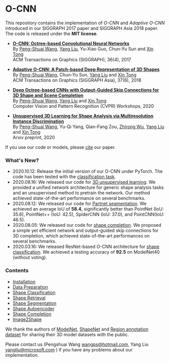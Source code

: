 # O-CNN

<!-- ## Introduction <a name="introduction"></a> -->

This repository contains the implementation of *O-CNN*  and  *Adaptive O-CNN* 
introduced in our SIGGRAPH 2017 paper and SIGGRAPH Asia 2018 paper.  
The code is released under the **MIT license**.

- **[O-CNN: Octree-based Convolutional Neural Networks](https://wang-ps.github.io/O-CNN.html)**<br/>
  By [Peng-Shuai Wang](https://wang-ps.github.io/), [Yang Liu](https://xueyuhanlang.github.io/), 
  Yu-Xiao Guo, Chun-Yu Sun and [Xin Tong](https://www.microsoft.com/en-us/research/people/xtong/) <br/>
  ACM Transactions on Graphics (SIGGRAPH), 36(4), 2017

- **[Adaptive O-CNN: A Patch-based Deep Representation of 3D Shapes](https://wang-ps.github.io/AO-CNN.html)**<br/>
By [Peng-Shuai Wang](https://wang-ps.github.io/), Chun-Yu Sun, [Yang Liu](https://xueyuhanlang.github.io/) 
and [Xin Tong](https://www.microsoft.com/en-us/research/people/xtong/)<br/>
ACM Transactions on Graphics (SIGGRAPH Asia), 37(6), 2018<br/>

- **[Deep Octree-based CNNs with Output-Guided Skip Connections for 3D Shape and Scene Completion](https://arxiv.org/abs/2006.03762)**<br/>
By [Peng-Shuai Wang](https://wang-ps.github.io/), [Yang Liu](https://xueyuhanlang.github.io/) 
and [Xin Tong](https://www.microsoft.com/en-us/research/people/xtong/)<br/>
Computer Vision and Pattern Recognition (CVPR) Workshops, 2020<br/>

- **[Unsupervised 3D Learning for Shape Analysis via Multiresolution Instance Discrimination](https://arxiv.org/abs/2008.01068)**<br/>
By [Peng-Shuai Wang](https://wang-ps.github.io/), Yu-Qi Yang, Qian-Fang Zou, 
[Zhirong Wu](https://www.microsoft.com/en-us/research/people/wuzhiron/), 
[Yang Liu](https://xueyuhanlang.github.io/) 
and [Xin Tong](https://www.microsoft.com/en-us/research/people/xtong/)<br/>
Arxiv preprint, 2020<br/>

If you use our code or models, please [cite](docs/citation.md) our paper.


### What's New?

- 2020.10.12: Release the initial version of our O-CNN under PyTorch. The code
  has been tested with the [classification task](docs/classification.md#o-cnn-on-pytorch).
- 2020.08.16: We released our code for [3D unsupervised learning](docs/unsupervised.md).
  We provided a unified network architecture for generic shape analysis tasks and 
  an unsupervised method to pretrain the network. Our method achieved state-of-the-art 
  performance on several benchmarks.
- 2020.08.12: We released our code for 
  [Partnet segmentation](docs/segmentation.md#shape-segmentation-on-partnet-with-tensorflow).
  We achieved  an average IoU of **58.4**, significantly better than PointNet
  (IoU: 35.6), PointNet++ (IoU: 42.5), SpiderCNN (IoU: 37.0), and PointCNN(IoU:
  46.5).
- 2020.08.05: We released our code for [shape completion](docs/completion.md).
  We proposed a simple yet efficient network and output-guided skip connections
  for 3D completion, which achieved state-of-the-art performances on several 
  benchmarks.
- 2020.03.16: We released ResNet-based O-CNN architecture for 
  [shape classification](docs/classification.md#o-cnn-on-tensorflow).
  We achieved a testing accuracy of **92.5** on ModelNet40 (without voting).



### Contents
- [Installation](docs/installation.md)
- [Data Preparation](docs/data_preparation.md)
- [Shape Classification](docs/classification.md)
- [Shape Retrieval](docs/retrieval.md)
- [Shape Segmentation](docs/segmentation.md)
- [Shape Autoencoder](docs/autoencoder.md)
- [Shape Completion](docs/completion.md)
- [Image2Shape](docs/image2shape.md)



We thank the authors of [ModelNet](http://modelnet.cs.princeton.edu), 
[ShapeNet](http://shapenet.cs.stanford.edu/shrec16/) and 
[Region annotation dataset](http://cs.stanford.edu/~ericyi/project_page/part_annotation/index.html) 
for sharing their 3D model datasets with the public.

Please contact us (Pengshuai Wang wangps@hotmail.com, Yang Liu yangliu@microsoft.com ) 
if you have any problems about our implementation.  

